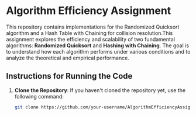 # Algorithm Efficiency Assignment

This repository contains implementations for the Randomized Quicksort algorithm and a Hash Table with Chaining for collision resolution.This assignment explores the efficiency and scalability of two fundamental algorithms: **Randomized Quicksort** and **Hashing with Chaining**. The goal is to understand how each algorithm performs under various conditions and to analyze the theoretical and empirical performance.


## Instructions for Running the Code

1. **Clone the Repository**:
   If you haven't cloned the repository yet, use the following command:
   ```bash
   git clone https://github.com/your-username/AlgorithmEfficiencyAssignment.git

